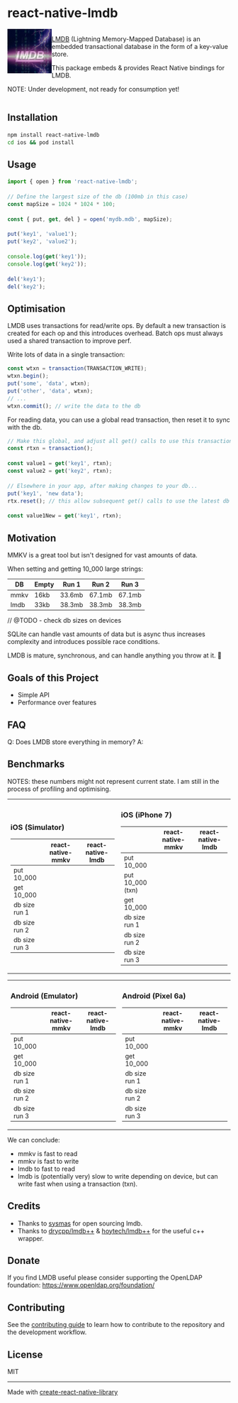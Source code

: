 # react-native-lmdb

<div style="overflow:hidden">
<a href="https://www.symas.com/lmdb"><img alt="LMDB" src="./img/lmdb-logo.png" width="100" align="left" /></a>

<div>

[LMDB](https://www.symas.com/lmdb) (Lightning Memory-Mapped Database) is an embedded transactional database in the form of a key-value store.

This package embeds & provides React Native bindings for LMDB.

NOTE: Under development, not ready for consumption yet!

</div>
</div>

## Installation

```sh
npm install react-native-lmdb
cd ios && pod install
```

## Usage

```js
import { open } from 'react-native-lmdb';

// Define the largest size of the db (100mb in this case)
const mapSize = 1024 * 1024 * 100;

const { put, get, del } = open('mydb.mdb', mapSize);

put('key1', 'value1');
put('key2', 'value2');

console.log(get('key1'));
console.log(get('key2'));

del('key1');
del('key2');
```

## Optimisation

LMDB uses transactions for read/write ops. By default a new transaction is created for each op and this introduces overhead. Batch ops must always used a shared transaction to improve perf.

Write lots of data in a single transaction:

```ts
const wtxn = transaction(TRANSACTION_WRITE);
wtxn.begin();
put('some', 'data', wtxn);
put('other', 'data', wtxn);
// ...
wtxn.commit(); // write the data to the db
```

For reading data, you can use a global read transaction, then reset it to sync with the db.

```ts
// Make this global, and adjust all get() calls to use this transaction
const rtxn = transaction();

const value1 = get('key1', rtxn);
const value2 = get('key2', rtxn);

// Elsewhere in your app, after making changes to your db...
put('key1', 'new data');
rtx.reset(); // this allow subsequent get() calls to use the latest db snapshot

const value1New = get('key1', rtxn);
```

## Motivation

MMKV is a great tool but isn't designed for vast amounts of data.

When setting and getting 10_000 large strings:

| DB   | Empty | Run 1  | Run 2  | Run 3  |
| ---- | ----- | ------ | ------ | ------ |
| mmkv | 16kb  | 33.6mb | 67.1mb | 67.1mb |
| lmdb | 33kb  | 38.3mb | 38.3mb | 38.3mb |

// @TODO - check db sizes on devices

SQLite can handle vast amounts of data but is async thus increases complexity and introduces possible race conditions.

LMDB is mature, synchronous, and can handle anything you throw at it. 💪

## Goals of this Project

- Simple API
- Performance over features

## FAQ

Q: Does LMDB store everything in memory?
A:

## Benchmarks

NOTES: these numbers might not represent current state. I am still in the process of profiling and optimising.

<table width="100%"><tr><td>

### iOS (Simulator)

|               | react-native-mmkv | react-native-lmdb |
| ------------- | ----------------- | ----------------- |
| put 10_000    |                   |                   |
| get 10_000    |                   |                   |
| db size run 1 |                   |                   |
| db size run 2 |                   |                   |
| db size run 3 |                   |                   |

</td><td>

### iOS (iPhone 7)

|                  | react-native-mmkv | react-native-lmdb |
| ---------------- | ----------------- | ----------------- |
| put 10_000       |                   |                   |
| put 10_000 (txn) |                   |                   |
| get 10_000       |                   |                   |
| db size run 1    |                   |                   |
| db size run 2    |                   |                   |
| db size run 3    |                   |                   |

</td></tr></table>

<table width="100%"><tr><td>

### Android (Emulator)

|               | react-native-mmkv | react-native-lmdb |
| ------------- | ----------------- | ----------------- |
| put 10_000    |                   |                   |
| get 10_000    |                   |                   |
| db size run 1 |                   |                   |
| db size run 2 |                   |                   |
| db size run 3 |                   |                   |

</td><td>

### Android (Pixel 6a)

|               | react-native-mmkv | react-native-lmdb |
| ------------- | ----------------- | ----------------- |
| put 10_000    |                   |                   |
| get 10_000    |                   |                   |
| db size run 1 |                   |                   |
| db size run 2 |                   |                   |
| db size run 3 |                   |                   |

</td></tr></table>

We can conclude:

- mmkv is fast to read
- mmkv is fast to write
- lmdb to fast to read
- lmdb is (potentially very) slow to write depending on device, but can write fast when using a transaction (txn).

## Credits

- Thanks to [sysmas](https://www.symas.com/) for open sourcing lmdb.
- Thanks to [drycpp/lmdb++](https://github.com/drycpp/lmdbxx) & [hoytech/lmdb++](https://github.com/hoytech/lmdbxx) for the useful c++ wrapper.

## Donate

If you find LMDB useful please consider supporting the OpenLDAP foundation: https://www.openldap.org/foundation/

## Contributing

See the [contributing guide](CONTRIBUTING.md) to learn how to contribute to the repository and the development workflow.

## License

MIT

---

Made with [create-react-native-library](https://github.com/callstack/react-native-builder-bob)

```

```
